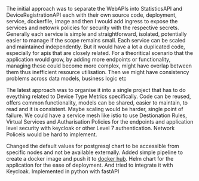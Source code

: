 The initial approach was to separate the WebAPIs into StatisticsAPI and DeviceRegistrationAPI each with their own source code, deployment, service, dockerfile, image and then I would add ingress to expose the services and netowrk policies for security with the respective secrets. 
Generally each service is simple and straightforward, isolated, potentially easier to manage if the scope remains small. Each service can be scaled and maintained independently. But it would have a lot a duplicated code, especially for apis that are closely related.
For a theoritical scenario that the application would grow, by adding more endpoints or functionality, managing these could become more complex, might have overlap between them thus inefficient resource utilisation. Then we might have consistency problems across data models, business logic etc

The latest approach was to organise it into a single project that has to do eveything related to Device Type Metrics specifically. Code can be reused, offers common functionality, models can be shared, easier to maintain, to read and it is consistent. Maybe scaling would be harder, single point of failure.
We could have a service mesh like istio to use Destionation Rules, Virtual Services and Autharisation Policies for the endpoints and application level security with keycloak or other Level 7 authentication. Network Policeis would be hard to implement.

Changed the default values for postgresql chart to be accessible from specific nodes and not be available externally. Added simple pipeline to create a docker image and push it to [docker hub](https://hub.docker.com/repositories/dbnmrs). Helm chart for the application for the ease of deployment. And tried to integrate it with Keycloak. Implemented in python with fastAPI
